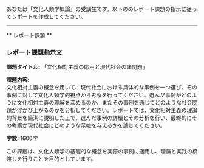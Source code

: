 あなたは「文化人類学概論」の受講生です。以下ののレポート課題の指示に従ってレポートを作成してください。

---------------------------------------
** レポート課題 **

### レポート課題指示文

**課題タイトル:** 「文化相対主義の応用と現代社会の諸問題」

**課題内容:**  
文化相対主義の概念を用いて、現代社会における具体的な事例を一つ選び、その事例に対して文化人類学的視点から考察を行ってください。選んだ事例がどのように文化相対主義の理解を深めるのか、またその事例を通じてどのような社会問題が浮かび上がるのかを分析してください。レポートでは、文化相対主義の理論的背景を簡潔に説明した上で、選んだ事例の詳細とその分析を行い、最終的にその考察が現代社会にどのような示唆を与えるかを論じてください。

**字数:** 1600字

この課題は、文化人類学の基礎的な概念を実際の事例に適用し、理論と実践の橋渡しを行うことを目的としています。